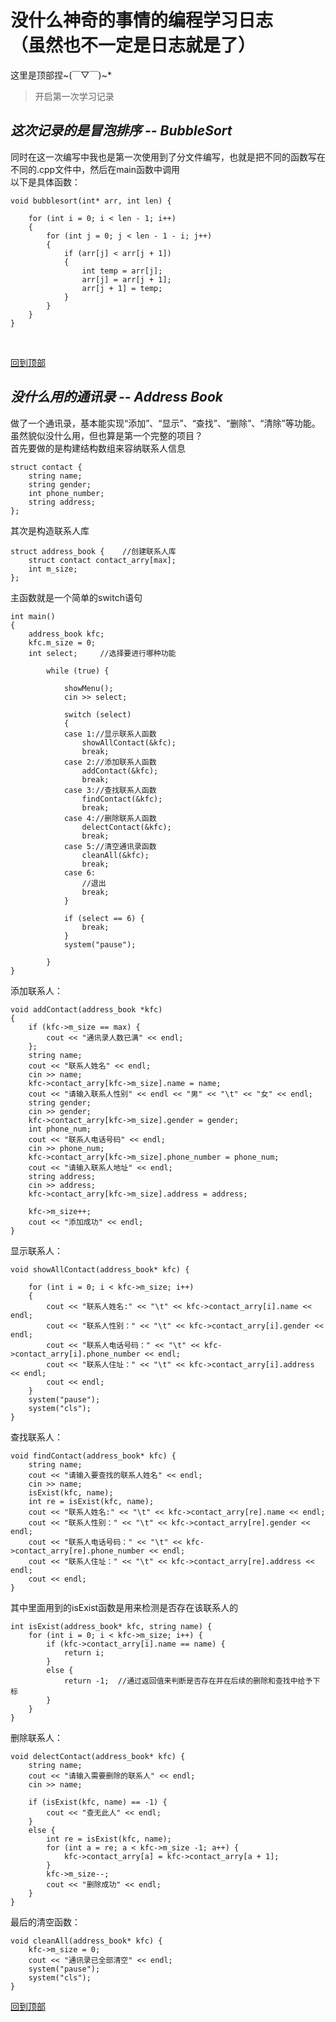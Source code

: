 # 没什么神奇的事情的编程学习日志<br>（虽然也不一定是日志就是了）  

<a id="top">这里是顶部捏\~(￣▽￣)\~*</a>

> 开启第一次学习记录  

 ## *这次记录的是冒泡排序 -- BubbleSort*  <br>
  同时在这一次编写中我也是第一次使用到了分文件编写，也就是把不同的函数写在不同的\.cpp文件中，然后在main函数中调用   
  以下是具体函数：  

 

 	void bubblesort(int* arr, int len) {

		for (int i = 0; i < len - 1; i++)
		{
			for (int j = 0; j < len - 1 - i; j++)
			{
				if (arr[j] < arr[j + 1])
				{
					int temp = arr[j];
					arr[j] = arr[j + 1];
					arr[j + 1] = temp;
				}
			}
		}
	}
 
 <br>

[回到顶部](#top)


## *没什么用的通讯录 -- Address Book*  <br>
做了一个通讯录，基本能实现“添加”、“显示”、“查找”、“删除”、“清除”等功能。虽然貌似没什么用，但也算是第一个完整的项目？
<br>
首先要做的是构建结构数组来容纳联系人信息

```
struct contact {
	string name;
	string gender;
	int phone_number;
	string address;
};
```

其次是构造联系人库

```
struct address_book {    //创建联系人库
	struct contact contact_arry[max];
	int m_size;
};
```

主函数就是一个简单的switch语句

```
int main()
{
	address_book kfc;
	kfc.m_size = 0;
	int select;     //选择要进行哪种功能

		while (true) {

			showMenu();
			cin >> select;

			switch (select)
			{
			case 1://显示联系人函数
				showAllContact(&kfc);
				break;
			case 2://添加联系人函数
				addContact(&kfc);
				break;
			case 3://查找联系人函数
				findContact(&kfc);
				break;
			case 4://删除联系人函数
				delectContact(&kfc);
				break;
			case 5://清空通讯录函数
				cleanAll(&kfc);
				break;
			case 6:
				//退出
				break;
			}

			if (select == 6) {
				break;
			}
			system("pause");
		
		}
}
```

添加联系人：

```
void addContact(address_book *kfc)
{
	if (kfc->m_size == max) {
		cout << "通讯录人数已满" << endl;
	};
	string name;
	cout << "联系人姓名" << endl;
	cin >> name;
	kfc->contact_arry[kfc->m_size].name = name;
	cout << "请输入联系人性别" << endl << "男" << "\t" << "女" << endl;
	string gender;
	cin >> gender;
	kfc->contact_arry[kfc->m_size].gender = gender;
	int phone_num;
	cout << "联系人电话号码" << endl;
	cin >> phone_num;
	kfc->contact_arry[kfc->m_size].phone_number = phone_num;
	cout << "请输入联系人地址" << endl;
	string address;
	cin >> address;
	kfc->contact_arry[kfc->m_size].address = address;

	kfc->m_size++;
	cout << "添加成功" << endl;
}
```

显示联系人：

```
void showAllContact(address_book* kfc) {

	for (int i = 0; i < kfc->m_size; i++)
	{
		cout << "联系人姓名:" << "\t" << kfc->contact_arry[i].name << endl;
		cout << "联系人性别：" << "\t" << kfc->contact_arry[i].gender << endl;
		cout << "联系人电话号码：" << "\t" << kfc->contact_arry[i].phone_number << endl;
		cout << "联系人住址：" << "\t" << kfc->contact_arry[i].address << endl;
		cout << endl;
	}
	system("pause");
	system("cls");
}
```

查找联系人：

```
void findContact(address_book* kfc) {
	string name;
	cout << "请输入要查找的联系人姓名" << endl;
	cin >> name;
	isExist(kfc, name);
	int re = isExist(kfc, name);
	cout << "联系人姓名:" << "\t" << kfc->contact_arry[re].name << endl;
	cout << "联系人性别：" << "\t" << kfc->contact_arry[re].gender << endl;
	cout << "联系人电话号码：" << "\t" << kfc->contact_arry[re].phone_number << endl;
	cout << "联系人住址：" << "\t" << kfc->contact_arry[re].address << endl;
	cout << endl;
}
```

其中里面用到的isExist函数是用来检测是否存在该联系人的

```
int isExist(address_book* kfc, string name) {
	for (int i = 0; i < kfc->m_size; i++) {
		if (kfc->contact_arry[i].name == name) {
			return i;
		}
		else {
			return -1;  //通过返回值来判断是否存在并在后续的删除和查找中给予下标
		}
	}
}
```

删除联系人：

```
void delectContact(address_book* kfc) {
	string name;
	cout << "请输入需要删除的联系人" << endl;
	cin >> name;

	if (isExist(kfc, name) == -1) {
		cout << "查无此人" << endl;
	}
	else {
		int re = isExist(kfc, name);
		for (int a = re; a < kfc->m_size -1; a++) {
			kfc->contact_arry[a] = kfc->contact_arry[a + 1];
		}
		kfc->m_size--;
		cout << "删除成功" << endl;
	}
}
```

最后的清空函数：

```
void cleanAll(address_book* kfc) {
	kfc->m_size = 0;
	cout << "通讯录已全部清空" << endl;
	system("pause");
	system("cls");
}
```

[回到顶部](#top)